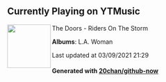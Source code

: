 ## Currently Playing on YTMusic

[<img align="left" width="100" src="https://lh3.googleusercontent.com/W__wjWducAJ7BmNoEGnch6jvYlf1yZ1spN9qh5T4-vUmD3-dRqOPUHwjs8iq1Ilson8WzCwqFNRkZKZr">](https://music.youtube.com/watch?v=lJZTgynPGT8)

The Doors - Riders On The Storm

**Albums**: L.A. Woman

Last updated at 03/09/2021 21:29

#### Generated with [20chan/github-now](https://github.com/20chan/github-now)


<!--
**20chan/20chan** is a ✨ _special_ ✨ repository because its `README.md` (this file) appears on your GitHub profile.

Here are some ideas to get you started:

- 🔭 I’m currently working on ...
- 🌱 I’m currently learning ...
- 👯 I’m looking to collaborate on ...
- 🤔 I’m looking for help with ...
- 💬 Ask me about ...
- 📫 How to reach me: ...
- 😄 Pronouns: ...
- ⚡ Fun fact: ...
-->

